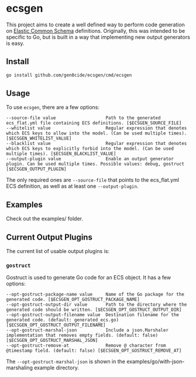 # ecsgen

This project aims to create a well defined way to perform code generation on [Elastic Common Schema](https://github.com/elastic/ecs) definitions. Originally, this was intended to be specific to Go, but is built in a way that implementing new output generators is easy.

## Install

```sh
go install github.com/gen0cide/ecsgen/cmd/ecsgen
```

## Usage

To use `ecsgen`, there are a few options:

```
--source-file value                   Path to the generated ecs_flat.yml file containing ECS definitions. [$ECSGEN_SOURCE_FILE]
--whitelist value                     Regular expression that denotes which ECS keys to allow into the model. (Can be used multiple times). [$ECSGEN_WHITELIST_VALUE]
--blacklist value                     Regular expression that denotes which ECS keys to explicitly forbid into the model. (Can be used multiple times). [$ECSGEN_BLACKLIST_VALUE]
--output-plugin value                 Enable an output generator plugin. Can be used multiple times. Possible values: debug, gostruct [$ECSGEN_OUTPUT_PLUGIN]
```

The only required ones are `--source-file` that points to the ecs_flat.yml ECS definition, as well as at least one `--output-plugin`.

## Examples

Check out the examples/ folder.

## Current Output Plugins

The current list of usable output plugins is:

### `gostruct`

Gostruct is used to generate Go code for an ECS object. It has a few options:

```
--opt-gostruct-package-name value     Name of the Go package for the generated code. [$ECSGEN_OPT_GOSTRUCT_PACKAGE_NAME]
--opt-gostruct-output-dir value       Path to the directory where the generated code should be written. [$ECSGEN_OPT_GOSTRUCT_OUTPUT_DIR]
--opt-gostruct-output-filename value  Destination filename for the generated code. (default: generated_ecs.go) [$ECSGEN_OPT_GOSTRUCT_OUTPUT_FILENAME]
--opt-gostruct-marshal-json           Include a json.Marshaler implementation that removes empty fields. (default: false) [$ECSGEN_OPT_GOSTRUCT_MARSHAL_JSON]
--opt-gostruct-remove-at              Remove @ character from @timestamp field. (default: false) [$ECSGEN_OPT_GOSTRUCT_REMOVE_AT]
```

The `--opt-gostruct-marshal-json` is shown in the examples/go/with-json-marshaling example directory.
